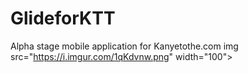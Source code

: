 # GlideforKTT
Alpha stage mobile application for Kanyetothe.com
img src="https://i.imgur.com/1qKdvnw.png" width="100">
